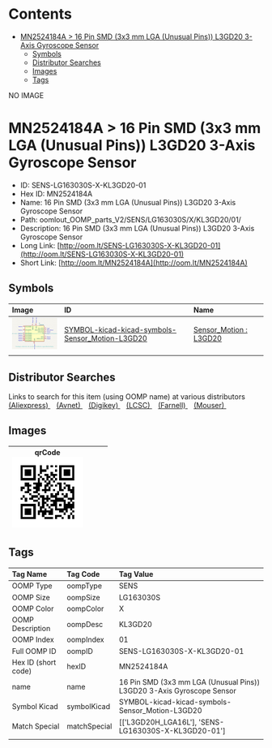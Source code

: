 



Contents
========

* [MN2524184A > 16 Pin SMD (3x3 mm LGA (Unusual Pins)) L3GD20 3-Axis Gyroscope Sensor](#mn2524184a--16-pin-smd-3x3-mm-lga-unusual-pins-l3gd20-3-axis-gyroscope-sensor)
	* [Symbols](#symbols)
	* [Distributor Searches](#distributor-searches)
	* [Images](#images)
	* [Tags](#tags)
  
NO IMAGE  
# MN2524184A > 16 Pin SMD (3x3 mm LGA (Unusual Pins)) L3GD20 3-Axis Gyroscope Sensor

- ID: SENS-LG163030S-X-KL3GD20-01
- Hex ID: MN2524184A
- Name: 16 Pin SMD (3x3 mm LGA (Unusual Pins)) L3GD20 3-Axis Gyroscope Sensor
- Path: oomlout_OOMP_parts_V2/SENS/LG163030S/X/KL3GD20/01/
- Description: 16 Pin SMD (3x3 mm LGA (Unusual Pins)) L3GD20 3-Axis Gyroscope Sensor
- Long Link: [http://oom.lt/SENS-LG163030S-X-KL3GD20-01](http://oom.lt/SENS-LG163030S-X-KL3GD20-01)
- Short Link: [http://oom.lt/MN2524184A](http://oom.lt/MN2524184A)

## Symbols
  

|Image|ID|Name|
| :--- | :--- | :--- |
|[![](https://raw.githubusercontent.com/oomlout/oomlout_OOMP_eda_V2/main/SYMBOL/kicad/kicad-symbols/Sensor_Motion/L3GD20/image_140.png)](https://github.com/oomlout/oomlout_OOMP_eda_V2/tree/main/SYMBOL/kicad/kicad-symbols/Sensor_Motion/L3GD20/)|[SYMBOL-kicad-kicad-symbols-Sensor_Motion-L3GD20](https://github.com/oomlout/oomlout_OOMP_eda_V2/tree/main/SYMBOL/kicad/kicad-symbols/Sensor_Motion/L3GD20/)|[Sensor_Motion : L3GD20](https://github.com/oomlout/oomlout_OOMP_eda_V2/tree/main/SYMBOL/kicad/kicad-symbols/Sensor_Motion/L3GD20/)|
||||

## Distributor Searches
  
Links to search for this item (using OOMP name) at various distributors  
[(Aliexpress) ](https://www.aliexpress.com/wholesale?SearchText=16+Pin+SMD+3x3+mm+LGA+Unusual+Pins+L3GD20+3-Axis+Gyroscope+Sensor)&nbsp;&nbsp;&nbsp;[(Avnet) ](https://www.avnet.com/shop/us/search/16+Pin+SMD+3x3+mm+LGA+Unusual+Pins+L3GD20+3-Axis+Gyroscope+Sensor)&nbsp;&nbsp;&nbsp;[(Digikey) ](https://www.digikey.co.uk/en/products/result?s=16+Pin+SMD+3x3+mm+LGA+Unusual+Pins+L3GD20+3-Axis+Gyroscope+Sensor)&nbsp;&nbsp;&nbsp;[(LCSC) ](https://www.lcsc.com/search?q=16+Pin+SMD+3x3+mm+LGA+Unusual+Pins+L3GD20+3-Axis+Gyroscope+Sensor)&nbsp;&nbsp;&nbsp;[(Farnell) ](https://uk.farnell.com/search?st=16+Pin+SMD+3x3+mm+LGA+Unusual+Pins+L3GD20+3-Axis+Gyroscope+Sensor)&nbsp;&nbsp;&nbsp;[(Mouser) ](https://www.mouser.com/c/?q=16+Pin+SMD+3x3+mm+LGA+Unusual+Pins+L3GD20+3-Axis+Gyroscope+Sensor)&nbsp;&nbsp;&nbsp;
## Images
  

|qrCode<br>[![](https://raw.githubusercontent.com/oomlout/oomlout_OOMP_parts_V2/main/SENS/LG163030S/X/KL3GD20/01/qrCode_140.png)](https://github.com/oomlout/oomlout_OOMP_parts_V2/tree/main/SENS/LG163030S/X/KL3GD20/01/qrCode.png)||||
| :---: | :---: | :---: | :---: |

## Tags
  

|Tag Name|Tag Code|Tag Value|
| :--- | :--- | :--- |
|OOMP Type|oompType|SENS|
|OOMP Size|oompSize|LG163030S|
|OOMP Color|oompColor|X|
|OOMP Description|oompDesc|KL3GD20|
|OOMP Index|oompIndex|01|
|Full OOMP ID|oompID|SENS-LG163030S-X-KL3GD20-01|
|Hex ID (short code)|hexID|MN2524184A|
|name|name|16 Pin SMD (3x3 mm LGA (Unusual Pins)) L3GD20 3-Axis Gyroscope Sensor|
|Symbol Kicad|symbolKicad|SYMBOL-kicad-kicad-symbols-Sensor_Motion-L3GD20|
|Match Special|matchSpecial|[['L3GD20H_LGA16L'], 'SENS-LG163030S-X-KL3GD20-01']|
||||

